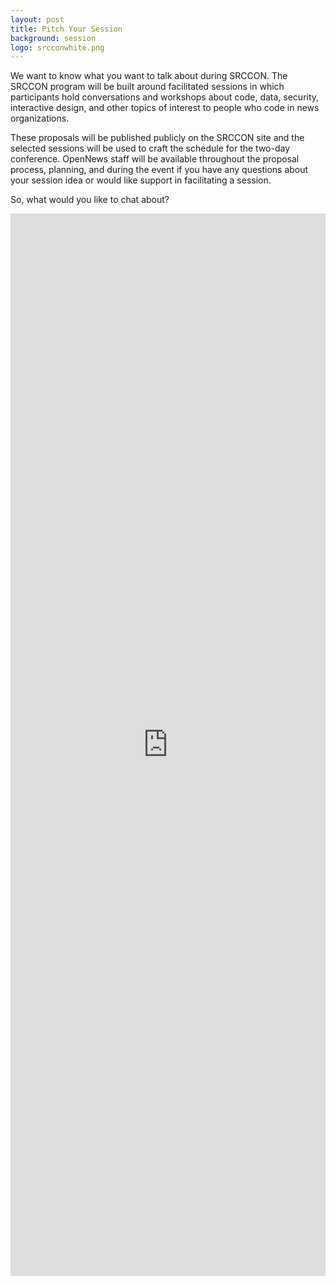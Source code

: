 ```yaml
---
layout: post
title: Pitch Your Session
background: session
logo: srcconwhite.png
---
```

<p class="bodybig">We want to know what you want to talk about during SRCCON. The SRCCON program will be built around facilitated sessions in which participants hold conversations and workshops about code, data, security, interactive design, and other topics of interest to people who code in news organizations.</p>
These proposals will be published publicly on the SRCCON site and the selected sessions will be used to craft the schedule for the two-day conference. OpenNews staff will be available throughout the proposal process, planning, and during the event if you have any questions about your session idea or would like support in facilitating a session.

So, what would you like to chat about?

<iframe id='frame' width='100%' height='1700' src='http://screendoor.dobt.co/embedded/projects/226/responses/new' frameborder='0' marginheight='0' marginwidth='0'></iframe>
